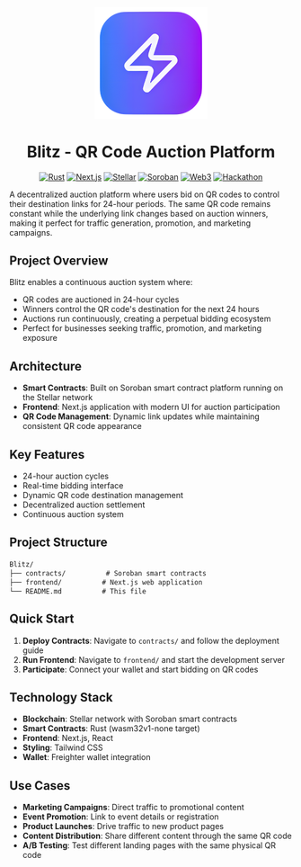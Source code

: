 <div align="center">
  <img src="logo.png" alt="Blitz Logo" width="200"/>
  
  # Blitz - QR Code Auction Platform
  
  [![Rust](https://img.shields.io/badge/Rust-000000?style=flat&logo=rust&logoColor=white)](https://www.rust-lang.org/)
  [![Next.js](https://img.shields.io/badge/Next.js-000000?style=flat&logo=next.js&logoColor=white)](https://nextjs.org/)
  [![Stellar](https://img.shields.io/badge/Stellar-7D00FF?style=flat&logo=stellar&logoColor=white)](https://stellar.org/)
  [![Soroban](https://img.shields.io/badge/Soroban-7D00FF?style=flat&logo=stellar&logoColor=white)](https://soroban.stellar.org/)
  [![Web3](https://img.shields.io/badge/Web3-F16822?style=flat&logo=web3.js&logoColor=white)](https://web3js.org/)
  [![Hackathon](https://img.shields.io/badge/Hackathon-Project-blue)](https://github.com/)
</div>

A decentralized auction platform where users bid on QR codes to control their destination links for 24-hour periods. The same QR code remains constant while the underlying link changes based on auction winners, making it perfect for traffic generation, promotion, and marketing campaigns.

## Project Overview

Blitz enables a continuous auction system where:
- QR codes are auctioned in 24-hour cycles
- Winners control the QR code's destination for the next 24 hours
- Auctions run continuously, creating a perpetual bidding ecosystem
- Perfect for businesses seeking traffic, promotion, and marketing exposure

## Architecture

- **Smart Contracts**: Built on Soroban smart contract platform running on the Stellar network
- **Frontend**: Next.js application with modern UI for auction participation
- **QR Code Management**: Dynamic link updates while maintaining consistent QR code appearance

## Key Features

- 24-hour auction cycles
- Real-time bidding interface
- Dynamic QR code destination management
- Decentralized auction settlement
- Continuous auction system

## Project Structure

```
Blitz/
├── contracts/          # Soroban smart contracts
├── frontend/          # Next.js web application
└── README.md          # This file
```

## Quick Start

1. **Deploy Contracts**: Navigate to `contracts/` and follow the deployment guide
2. **Run Frontend**: Navigate to `frontend/` and start the development server
3. **Participate**: Connect your wallet and start bidding on QR codes

## Technology Stack

- **Blockchain**: Stellar network with Soroban smart contracts
- **Smart Contracts**: Rust (wasm32v1-none target)
- **Frontend**: Next.js, React
- **Styling**: Tailwind CSS
- **Wallet**: Freighter wallet integration

## Use Cases

- **Marketing Campaigns**: Direct traffic to promotional content
- **Event Promotion**: Link to event details or registration
- **Product Launches**: Drive traffic to new product pages
- **Content Distribution**: Share different content through the same QR code
- **A/B Testing**: Test different landing pages with the same physical QR code
